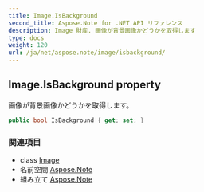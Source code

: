 ```yaml
---
title: Image.IsBackground
second_title: Aspose.Note for .NET API リファレンス
description: Image 財産. 画像が背景画像かどうかを取得します
type: docs
weight: 120
url: /ja/net/aspose.note/image/isbackground/
---
```

## Image.IsBackground property

画像が背景画像かどうかを取得します。

```csharp
public bool IsBackground { get; set; }
```

### 関連項目

* class [Image](../)
* 名前空間 [Aspose.Note](../../image/)
* 組み立て [Aspose.Note](../../../)


